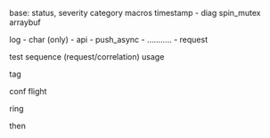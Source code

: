 
base: status, severity category
macros
timestamp
	- diag
spin_mutex
arraybuf

log
	- char (only)
	- api
	- push_async
	- ...........
	- request

test
sequence (request/correlation)
usage

tag

conf
flight

ring

then

